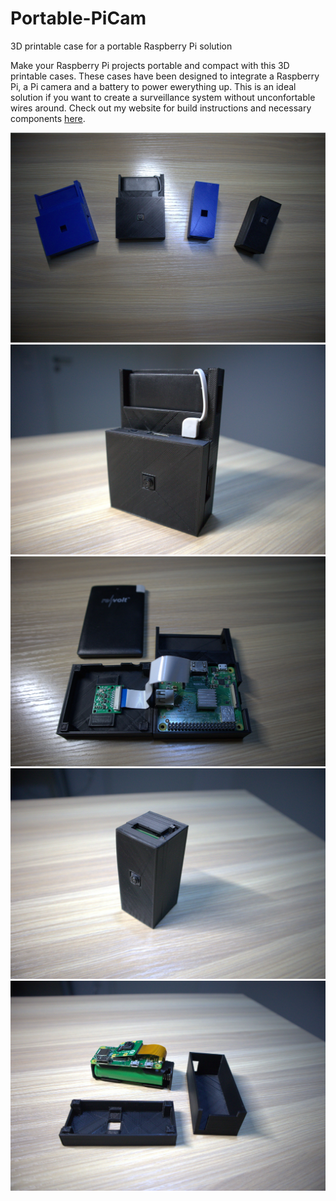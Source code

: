 # Portable-PiCam
3D printable case for a portable Raspberry Pi solution

Make your Raspberry Pi projects portable and compact with this 3D printable cases. These cases have been designed to integrate a Raspberry Pi, a Pi camera and a battery to power ewerything up. This is an ideal solution if you want to create a surveillance system without unconfortable wires around. Check out my website for build instructions and necessary components [here](https://davidforino-aisolutions.com/raspberry-pi-surveillance-system/).

![image0](Sample_images/IMG_0540_small.jpg)
![image1](Sample_images/IMG_0542.jpg)
![image1_1](Sample_images/IMG_0546.jpg)
![image2](Sample_images/IMG_0547.jpg)
![image2_1](Sample_images/IMG_0552.jpg)
